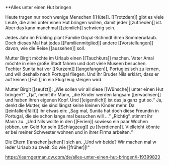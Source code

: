**Alles unter einen Hut bringen  
  
Heute tragen nur noch wenige Menschen [[Hüte]]. [[Trotzdem]] gibt es viele Leute, die alles unter einen Hut bringen wollen, damit jeder [[zufrieden]] ist. Aber das kann manchmal [[ziemlich]] schwierig sein. 

Jedes Jahr im Frühling plant Familie Gopal-Schmidt ihren Sommerurlaub. Doch dieses Mal hat jedes [[Familienmitglied]] andere [[Vorstellungen]] davon, wie die Reise [[aussehen]] soll. 

Mutter Birgit möchte im Urlaub einen [[Tauchkurs]] machen. Vater Amal möchte in eine große Stadt fahren und dort viele Museen besuchen. Tochter Sunita hat vor [[Kurzem]] [[angefangen]], Portugiesisch zu lernen, und will deshalb nach Portugal fliegen. Und ihr Bruder Nils erklärt, dass er auf keinen [[Fall]] in ein Flugzeug steigen wird. 

Mutter Birgit [[seufzt]]: „Wie sollen wir all diese [[Wünsche]] unter einen Hut bringen?“ 
„Tja“, meint ihr Mann, „die Kinder werden langsam [[erwachsen]] und haben ihren eigenen Kopf. Und [[eigentlich]] ist das ja ganz gut so.“
Ja, denkt die Mutter, sie sind längst keine kleinen Kinder mehr. Da [[einfallen|fällt]] ihr etwas ein:
„Sag mal, Sunita hat doch diese Freundin in Portugal, die sie schon lange mal besuchen will …“ „Richtig“, stimmt ihr Mann zu. 
„Und Nils wollte in den [[Ferien]] sowieso ein paar Wochen jobben, um Geld für sein [[Schlagzeug]] zu [[verdienen]]. Vielleicht könnte er bei meiner Schwester wohnen und in ihrer Firma arbeiten.“

Die Eltern [[ansehen|sehen]] sich an. „Und wir beide? Wir machen mal w ieder Urlaub zu zweit. So wie [[früher]]!“

https://learngerman.dw.com/de/alles-unter-einen-hut-bringen/l-19399823